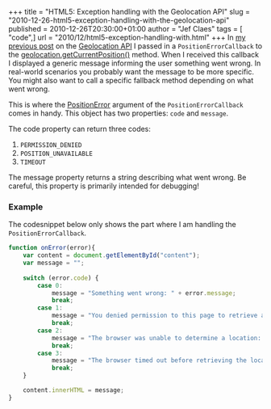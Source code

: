+++
title = "HTML5: Exception handling with the Geolocation API"
slug = "2010-12-26-html5-exception-handling-with-the-geolocation-api"
published = 2010-12-26T20:30:00+01:00
author = "Jef Claes"
tags = [ "code",]
url = "2010/12/html5-exception-handling-with.html"
+++
In [my previous post](https://www.jefclaes.be/2010/12/html5-geolocation-api-is-scary-good.html) on the [Geolocation API](http://dev.w3.org/geo/api/spec-source.html) I passed in a `PositionErrorCallback` to the [geolocation.getCurrentPosition()](http://dev.w3.org/geo/api/spec-source.html#geolocation_interface) method. When I received this callback I displayed a generic message informing the user something went wrong. In real-world scenarios you probably want the message to be more specific. You might also want to call a specific fallback method depending on what went wrong.  
  
This is where the [PositionError](http://dev.w3.org/geo/api/spec-source.html#position_error_interface) argument of the `PositionErrorCallback` comes in handy. This object has two properties: `code` and `message`.  
  
The code property can return three codes:
1. `PERMISSION_DENIED`
2. `POSITION_UNAVAILABLE`
3. `TIMEOUT`

The message property returns a string describing what went wrong. Be
careful, this property is primarily intended for debugging!  
  
### Example
  
The codesnippet below only shows the part where I am handling the
`PositionErrorCallback`. 

```js
function onError(error){
    var content = document.getElementById("content");        
    var message = "";
    
    switch (error.code) {
        case 0:
            message = "Something went wrong: " + error.message;
            break;
        case 1:
            message = "You denied permission to this page to retrieve a location.";
            break;
        case 2:
            message = "The browser was unable to determine a location: " + error.message;
            break;
        case 3:
            message = "The browser timed out before retrieving the location.";
            break;
    }

    content.innerHTML = message;
}
```
